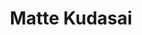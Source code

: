 ---
title: "Matte Kudasai"
description: "matte-kudasai"
artist: "King Crimson"
lyric: "待ってください。"
spotifyLink: "https://open.spotify.com/embed/track/1FRi4xi7dnViWnxatYwnxh"
color: "#911a30"
---